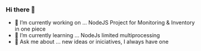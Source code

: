 ### Hi there 👋

- 🔭 I’m currently working on ...  NodeJS Project for Monitoring & Inventory in one piece
- 🌱 I’m currently learning ...  NodeJs limited multiprocessing
- 💬 Ask me about ... new ideas or iniciatives, I always have one

